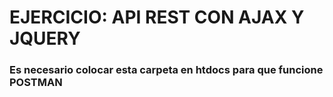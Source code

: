 # EJERCICIO: API REST CON AJAX Y JQUERY
### Es necesario colocar esta carpeta en htdocs para que funcione POSTMAN